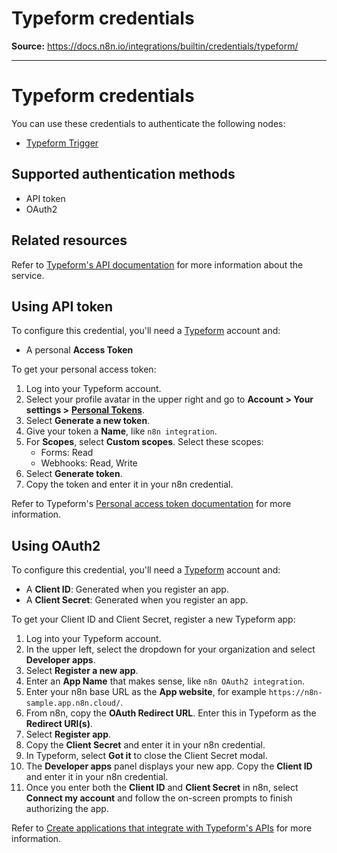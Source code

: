 # Typeform credentials

**Source:** https://docs.n8n.io/integrations/builtin/credentials/typeform/

---

# Typeform credentials

You can use these credentials to authenticate the following nodes:

- [Typeform Trigger](../../trigger-nodes/n8n-nodes-base.typeformtrigger/)

## Supported authentication methods

- API token
- OAuth2

## Related resources

Refer to [Typeform's API documentation](https://www.typeform.com/developers/get-started/) for more information about the service.

## Using API token

To configure this credential, you'll need a [Typeform](https://typeform.com/) account and:

- A personal **Access Token**

To get your personal access token:

1. Log into your Typeform account.
2. Select your profile avatar in the upper right and go to **Account > Your settings >** [**Personal Tokens**](https://admin.typeform.com/user/tokens).
3. Select **Generate a new token**.
4. Give your token a **Name**, like `n8n integration`.
5. For **Scopes**, select **Custom scopes**. Select these scopes:
   - Forms: Read
   - Webhooks: Read, Write
6. Select **Generate token**.
7. Copy the token and enter it in your n8n credential.

Refer to Typeform's [Personal access token documentation](https://www.typeform.com/developers/get-started/personal-access-token/) for more information.

## Using OAuth2

To configure this credential, you'll need a [Typeform](https://typeform.com/) account and:

- A **Client ID**: Generated when you register an app.
- A **Client Secret**: Generated when you register an app.

To get your Client ID and Client Secret, register a new Typeform app:

1. Log into your Typeform account.
2. In the upper left, select the dropdown for your organization and select **Developer apps**.
3. Select **Register a new app**.
4. Enter an **App Name** that makes sense, like `n8n OAuth2 integration`.
5. Enter your n8n base URL as the **App website**, for example `https://n8n-sample.app.n8n.cloud/`.
6. From n8n, copy the **OAuth Redirect URL**. Enter this in Typeform as the **Redirect URI(s)**.
7. Select **Register app**.
8. Copy the **Client Secret** and enter it in your n8n credential.
9. In Typeform, select **Got it** to close the Client Secret modal.
10. The **Developer apps** panel displays your new app. Copy the **Client ID** and enter it in your n8n credential.
11. Once you enter both the **Client ID** and **Client Secret** in n8n, select **Connect my account** and follow the on-screen prompts to finish authorizing the app.

Refer to [Create applications that integrate with Typeform's APIs](https://www.typeform.com/developers/get-started/applications/#1-create-an-application-in-the-typeform-admin-panel) for more information.
